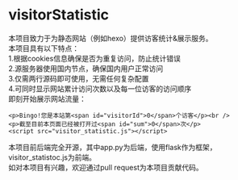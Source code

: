 # visitorStatistic
本项目致力于为静态网站（例如hexo）提供访客统计&展示服务。  
本项目具有以下特点：  
1.根据cookies信息确保是否为重复访问，防止统计错误  
2.源服务器使用国内节点，确保国内用户正常访问  
3.仅需两行源码即可使用，无需任何复杂配置  
4.可同时显示网站累计访问次数以及每一位访客的访问顺序  
即刻开始展示网站流量：  

```
<p>Bingo!您是本站第<span id="visitorId">0</span>个访客</p><br />
<p>截至目前本页面已经被打开过<span id="sum">0</span>次</p>
<script src="visitor_statistic.js"></script>
```

本项目前后端完全开源，其中app.py为后端，使用flask作为框架，visitor_statistoc.js为前端。  
如对本项目有兴趣，欢迎通过pull request为本项目贡献代码。